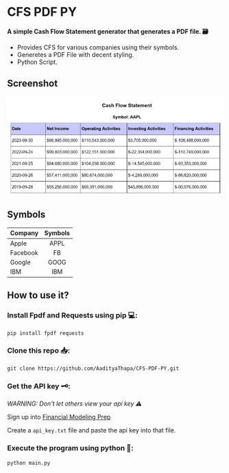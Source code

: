 # CFS PDF PY
**A simple Cash Flow Statement generator that generates a PDF file. 🗃️**
- Provides CFS for various companies using their symbols.
- Generetes a PDF File with decent styling.
- Python Script.



## Screenshot
![Screenshot](https://github.com/AadityaThapa/CFS-PDF-PY/blob/main/Screenshot.png)

## Symbols
| Company       | Symbols       | 
| ------------- |:-------------:| 
| Apple         | APPL          | 
| Facebook      | FB            | 
| Google        | GOOG          |
| IBM           | IBM           |

## How to use it?

### Install Fpdf and Requests using pip 💻:
```
pip install fpdf requests
```

### Clone this repo 📥:
```
git clone https://github.com/AadityaThapa/CFS-PDF-PY.git
```
### Get the API key 🗝️:
*WARNING: Don't let others view your api key ⚠️*

Sign up into [Financial Modeling Prep](https://site.financialmodelingprep.com/)

Create a `api_key.txt` file and paste the api key into that file.

### Execute the program using python 🐍:
```
python main.py
```
